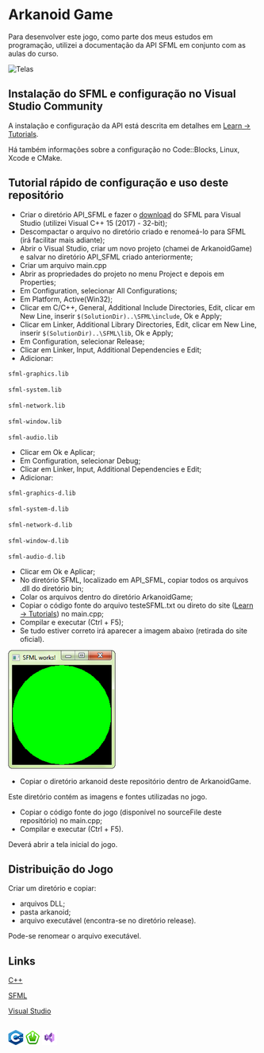 # Arkanoid Game

Para desenvolver este jogo, como parte dos meus estudos em programação, utilizei a documentação da API SFML em conjunto com as aulas do curso.

![Telas](https://github.com/mcleber/Arkanoid-Game/blob/main/assets/Telas.jpg)

## Instalação do SFML e configuração no Visual Studio Community
A instalação e configuração da API está descrita em detalhes em [Learn -> Tutorials](https://www.sfml-dev.org/learn.php).

Há também informações sobre a configuração no Code::Blocks, Linux, Xcode e CMake.

## Tutorial rápido de configuração e uso deste repositório

- Criar o diretório API_SFML e fazer o [download](https://www.sfml-dev.org/download.php) do SFML para Visual Studio (utilizei Visual C++ 15 (2017) - 32-bit);
- Descompactar o arquivo no diretório criado e renomeá-lo para SFML (irá facilitar mais adiante);
- Abrir o Visual Studio, criar um novo projeto (chamei de ArkanoidGame) e salvar no diretório API_SFML criado anteriormente;
- Criar um arquivo main.cpp
- Abrir as propriedades do projeto no menu Project e depois em Properties;
- Em Configuration, selecionar All Configurations;
- Em Platform, Active(Win32);
- Clicar em C/C++, General, Additional Include Directories, Edit, clicar em New Line, inserir ``` $(SolutionDir)..\SFML\include ```, Ok e Apply;
- Clicar em Linker, Additional Library Directories, Edit, clicar em New Line, inserir ``` $(SolutionDir)..\SFML\lib ```, Ok e Apply;
- Em Configuration, selecionar Release;
- Clicar em Linker, Input, Additional Dependencies e Edit;
- Adicionar:
```
sfml-graphics.lib

sfml-system.lib

sfml-network.lib

sfml-window.lib

sfml-audio.lib
```
- Clicar em Ok e Aplicar;
- Em Configuration, selecionar Debug;
- Clicar em Linker, Input, Additional Dependencies e Edit;
- Adicionar:
```
sfml-graphics-d.lib

sfml-system-d.lib

sfml-network-d.lib

sfml-window-d.lib

sfml-audio-d.lib
```
- Clicar em Ok e Aplicar;
- No diretório SFML, localizado em API_SFML, copiar todos os arquivos .dll do diretório bin;
- Colar os arquivos dentro do diretório ArkanoidGame;
- Copiar o código fonte do arquivo testeSFML.txt ou direto do site ([Learn -> Tutorials](https://www.sfml-dev.org/learn.php)) no main.cpp;
- Compilar e executar (Ctrl + F5);
- Se tudo estiver correto irá aparecer a imagem abaixo (retirada do site oficial).

![SFMLWorks](assets/SFMLWorks.png)

- Copiar o diretório arkanoid deste repositório dentro de ArkanoidGame.

Este diretório contém as imagens e fontes utilizadas no jogo.

- Copiar o código fonte do jogo (disponível no sourceFile deste repositório) no main.cpp;
- Compilar e executar (Ctrl + F5).

Deverá abrir a tela inicial do jogo.

## Distribuição do Jogo
Criar um diretório e copiar:
- arquivos DLL;
- pasta arkanoid;
- arquivo executável (encontra-se no diretório release).

Pode-se renomear o arquivo executável.

## Links

[C++](https://isocpp.org)

[SFML](https://www.sfml-dev.org/index.php)

[Visual Studio](https://visualstudio.microsoft.com/pt-br/)

##
![cppLogo](assets/cpp_logo-ed.png)
![sfmlLogo](assets/sfml-icon-small-ed.png)
![visualstudioLogo](assets/visualStudioLogo-ed.png)
